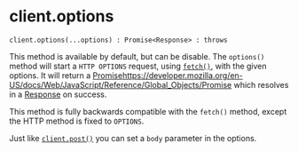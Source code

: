 # client.options

```
client.options(...options) : Promise<Response> : throws
```

This method is available by default, but can be disable. The `options()` method will start a `HTTP OPTIONS` request, using [`fetch()`](https://developer.mozilla.org/en-US/docs/Web/API/fetch), with the given options. It will return a [Promise]()https://developer.mozilla.org/en-US/docs/Web/JavaScript/Reference/Global_Objects/Promise which resolves in a [Response](../response/README.md) on success.

This method is fully backwards compatible with the `fetch()` method, except the HTTP method is fixed to `OPTIONS`.

Just like [`client.post()`](./post.md) you can set a `body` parameter in the options.
